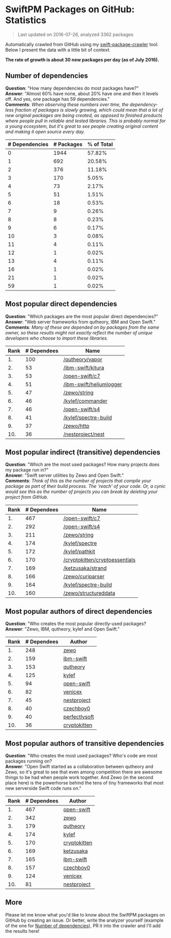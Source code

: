 
# SwiftPM Packages on GitHub: Statistics

> Last updated on 2016-07-26, analyzed 3362 packages

Automatically crawled from GitHub using my [swift-package-crawler](https://github.com/czechboy0/swift-package-crawler) tool. Below I present the data with a little bit of context.

**The rate of growth is about 30 new packages per day (as of July 2016).**

## Number of dependencies
**Question**: "How many dependencies do most packages have?"  
**Answer**: "Almost 60% have none, about 20% have one and then it levels off. And yes, one package has 59 dependencies."  
**Comments**: *When observing these numbers over time, the dependency-less fraction of packages is slowly growing, which could mean that a lot of new original packages are being created, as opposed to finished products where people pull in reliable and tested libraries. This is probably normal for a young ecosystem, but it's great to see people creating original content and making it open source every day.*

| # Dependencies | # Packages | % of Total |
| --- | --- | --- |
|   0 | 1944 | 57.82% |
|   1 | 692 | 20.58% |
|   2 | 376 | 11.18% |
|   3 | 170 |  5.05% |
|   4 |  73 |  2.17% |
|   5 |  51 |  1.51% |
|   6 |  18 |  0.53% |
|   7 |   9 |  0.26% |
|   8 |   8 |  0.23% |
|   9 |   6 |  0.17% |
|  10 |   3 |  0.08% |
|  11 |   4 |  0.11% |
|  12 |   1 |  0.02% |
|  13 |   4 |  0.11% |
|  16 |   1 |  0.02% |
|  21 |   1 |  0.02% |
|  59 |   1 |  0.02% |


## Most popular direct dependencies
**Question**: "Which packages are the most popular direct dependencies?"  
**Answer**: "Web server frameworks from qutheory, IBM and Open Swift."    
**Comments**: *Many of these are depended on by packages from the same owner, so these results might not exactly reflect the number of unique developers who choose to import these libraries.*  

| Rank | # Dependees | Name |
| --- | --- | --- |
|   1. | 100 | [/qutheory/vapor](https://github.com/qutheory/vapor) |
|   2. |  53 | [/ibm-swift/kitura](https://github.com/ibm-swift/kitura) |
|   3. |  53 | [/open-swift/c7](https://github.com/open-swift/c7) |
|   4. |  51 | [/ibm-swift/heliumlogger](https://github.com/ibm-swift/heliumlogger) |
|   5. |  47 | [/zewo/string](https://github.com/zewo/string) |
|   6. |  46 | [/kylef/commander](https://github.com/kylef/commander) |
|   7. |  46 | [/open-swift/s4](https://github.com/open-swift/s4) |
|   8. |  41 | [/kylef/spectre-build](https://github.com/kylef/spectre-build) |
|   9. |  37 | [/zewo/http](https://github.com/zewo/http) |
|  10. |  36 | [/nestproject/nest](https://github.com/nestproject/nest) |


## Most popular indirect (transitive) dependencies
**Question**: "Which are the most used packages? How many projects does my package run in?"  
**Answer**: "Swift server utilities by Zewo and Open Swift."    
**Comments**: *Think of this as the number of projects that compile your package as part of their build process. The 'reach' of your code. Or, a cynic would see this as the number of projects you can break by deleting your project from GitHub.*  

| Rank | # Dependees | Name |
| --- | --- | --- |
|   1. | 467 | [/open-swift/c7](https://github.com/open-swift/c7) |
|   2. | 292 | [/open-swift/s4](https://github.com/open-swift/s4) |
|   3. | 211 | [/zewo/string](https://github.com/zewo/string) |
|   4. | 174 | [/kylef/spectre](https://github.com/kylef/spectre) |
|   5. | 172 | [/kylef/pathkit](https://github.com/kylef/pathkit) |
|   6. | 170 | [/cryptokitten/cryptoessentials](https://github.com/cryptokitten/cryptoessentials) |
|   7. | 169 | [/ketzusaka/strand](https://github.com/ketzusaka/strand) |
|   8. | 166 | [/zewo/curiparser](https://github.com/zewo/curiparser) |
|   9. | 164 | [/kylef/spectre-build](https://github.com/kylef/spectre-build) |
|  10. | 160 | [/zewo/structureddata](https://github.com/zewo/structureddata) |


## Most popular authors of direct dependencies
**Question**: "Who creates the most popular directly-used packages?  
**Answer**: "Zewo, IBM, qutheory, kylef and Open Swift."    

| Rank | # Dependees | Author |
| --- | --- | --- |
|   1. | 248 | [zewo](https://github.com/zewo) |
|   2. | 159 | [ibm-swift](https://github.com/ibm-swift) |
|   3. | 153 | [qutheory](https://github.com/qutheory) |
|   4. | 125 | [kylef](https://github.com/kylef) |
|   5. |  94 | [open-swift](https://github.com/open-swift) |
|   6. |  82 | [venicex](https://github.com/venicex) |
|   7. |  45 | [nestproject](https://github.com/nestproject) |
|   8. |  40 | [czechboy0](https://github.com/czechboy0) |
|   9. |  40 | [perfectlysoft](https://github.com/perfectlysoft) |
|  10. |  36 | [cryptokitten](https://github.com/cryptokitten) |


## Most popular authors of transitive dependencies
**Question**: "Who creates the most used packages? Who's code are most packages running on?  
**Answer**: "Open Swift started as a collaboration between qutheory and Zewo, so it's great to see that even among competition there are awesome things to be had when people work together. And Zewo (in the second place here) is the powerhorse behind the tens of tiny frameworks that most new serverside Swift code runs on."    

| Rank | # Dependees | Author |
| --- | --- | --- |
|   1. | 467 | [open-swift](https://github.com/open-swift) |
|   2. | 342 | [zewo](https://github.com/zewo) |
|   3. | 179 | [qutheory](https://github.com/qutheory) |
|   4. | 174 | [kylef](https://github.com/kylef) |
|   5. | 170 | [cryptokitten](https://github.com/cryptokitten) |
|   6. | 169 | [ketzusaka](https://github.com/ketzusaka) |
|   7. | 165 | [ibm-swift](https://github.com/ibm-swift) |
|   8. | 157 | [czechboy0](https://github.com/czechboy0) |
|   9. | 124 | [venicex](https://github.com/venicex) |
|  10. |  81 | [nestproject](https://github.com/nestproject) |


## More
Please let me know what you'd like to know about the SwiftPM packages on GitHub by creating an issue. Or better, write the analyzer yourself (example of the one for [Number of dependencies](https://github.com/czechboy0/swift-package-crawler/blob/master/Sources/AnalyzerLib/DependencyTrees.swift)), PR it into the crawler and I'll add the results here!
